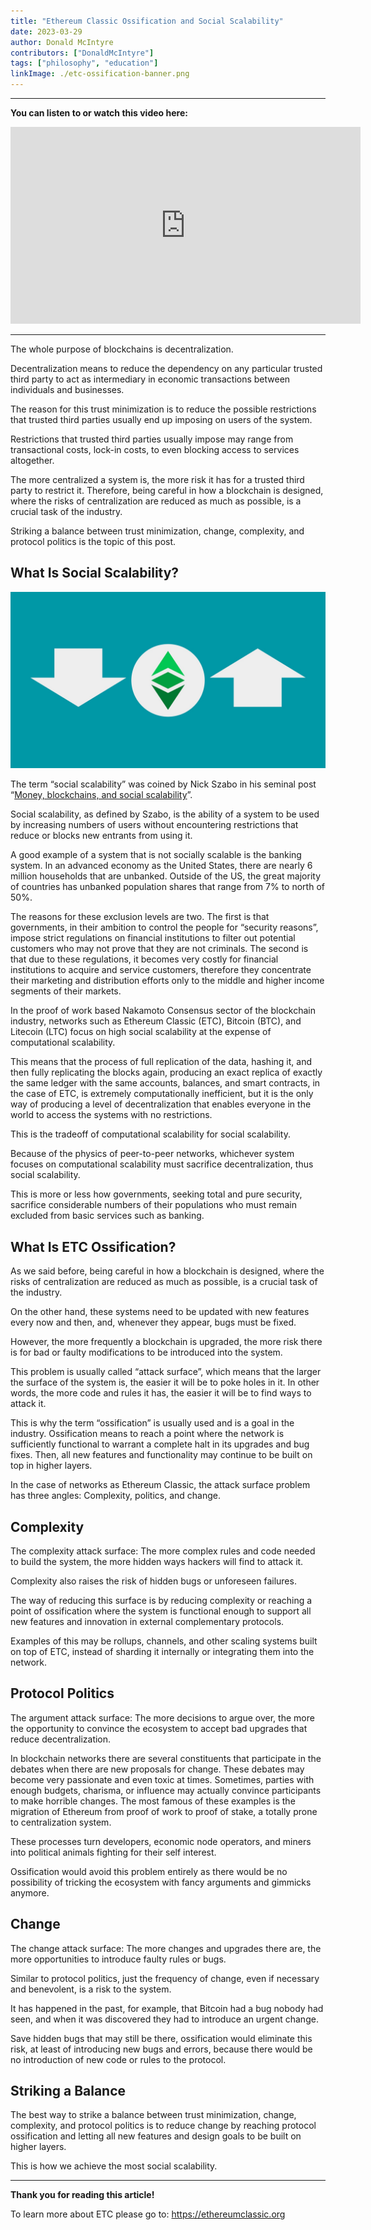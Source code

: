 ```yaml
---
title: "Ethereum Classic Ossification and Social Scalability"
date: 2023-03-29
author: Donald McIntyre
contributors: ["DonaldMcIntyre"]
tags: ["philosophy", "education"]
linkImage: ./etc-ossification-banner.png
---
```


---
**You can listen to or watch this video here:**

<iframe width="560" height="315" src="https://www.youtube.com/embed/wfas7sUqnzs" title="YouTube video player" frameborder="0" allow="accelerometer; autoplay; clipboard-write; encrypted-media; gyroscope; picture-in-picture; web-share" allowfullscreen></iframe>

---

The whole purpose of blockchains is decentralization. 

Decentralization means to reduce the dependency on any particular trusted third party to act as intermediary in economic transactions between individuals and businesses.

The reason for this trust minimization is to reduce the possible restrictions that trusted third parties usually end up imposing on users of the system. 

Restrictions that trusted third parties usually impose may range from transactional costs, lock-in costs, to even blocking access to services altogether.

The more centralized a system is, the more risk it has for a trusted third party to restrict it. Therefore, being careful in how a blockchain is designed, where the risks of centralization are reduced as much as possible, is a crucial task of the industry.

Striking a balance between trust minimization, change, complexity, and protocol politics is the topic of this post.

## What Is Social Scalability?

![Computational scalability must go down for social scalability to go up.](./etc-ossification-banner.png)

The term “social scalability” was coined by Nick Szabo in his seminal post “[Money, blockchains, and social scalability](http://unenumerated.blogspot.com/2017/02/money-blockchains-and-social-scalability.html)”.

Social scalability, as defined by Szabo, is the ability of a system to be used by increasing numbers of users without encountering restrictions that reduce or blocks new entrants from using it.

A good example of a system that is not socially scalable is the banking system. In an advanced economy as the United States, there are nearly 6 million households that are unbanked. Outside of the US, the great majority of countries has unbanked population shares that range from 7% to north of 50%.

The reasons for these exclusion levels are two. The first is that governments, in their ambition to control the people for “security reasons”, impose strict regulations on financial institutions to filter out potential customers who may not prove that they are not criminals. The second is that due to these regulations, it becomes very costly for financial institutions to acquire and service customers, therefore they concentrate their marketing and distribution efforts only to the middle and higher income segments of their markets.

In the proof of work based Nakamoto Consensus sector of the blockchain industry, networks such as Ethereum Classic (ETC), Bitcoin (BTC), and Litecoin (LTC) focus on high social scalability at the expense of computational scalability. 

This means that the process of full replication of the data, hashing it, and then fully replicating the blocks again, producing an exact replica of exactly the same ledger with the same accounts, balances, and smart contracts, in the case of ETC, is extremely computationally inefficient, but it is the only way of producing a level of decentralization that enables everyone in the world to access the systems with no restrictions. 

This is the tradeoff of computational scalability for social scalability.

Because of the physics of peer-to-peer networks, whichever system focuses on computational scalability must sacrifice decentralization, thus social scalability.

This is more or less how governments, seeking total and pure security, sacrifice considerable numbers of their populations who must remain excluded from basic services such as banking.

## What Is ETC Ossification?

As we said before, being careful in how a blockchain is designed, where the risks of centralization are reduced as much as possible, is a crucial task of the industry.

On the other hand, these systems need to be updated with new features every now and then, and, whenever they appear, bugs must be fixed.

However, the more frequently a blockchain is upgraded, the more risk there is for bad or faulty modifications to be introduced into the system.

This problem is usually called “attack surface”, which means that the larger the surface of the system is, the easier it will be to poke holes in it. In other words, the more code and rules it has, the easier it will be to find ways to attack it.

This is why the term “ossification” is usually used and is a goal in the industry. Ossification means to reach a point where the network is sufficiently functional to warrant a complete halt in its upgrades and bug fixes. Then, all new features and functionality may continue to be built on top in higher layers.

In the case of networks as Ethereum Classic, the attack surface problem has three angles: Complexity, politics, and change.

## Complexity

The complexity attack surface: The more complex rules and code needed to build the system, the more hidden ways hackers will find to attack it.

Complexity also raises the risk of hidden bugs or unforeseen failures.

The way of reducing this surface is by reducing complexity or reaching a point of ossification where the system is functional enough to support all new features and innovation in external complementary protocols.

Examples of this may be rollups, channels, and other scaling systems built on top of ETC, instead of sharding it internally or integrating them into the network.

## Protocol Politics

The argument attack surface: The more decisions to argue over, the more the opportunity to convince the ecosystem to accept bad upgrades that reduce decentralization.

In blockchain networks there are several constituents that participate in the debates when there are new proposals for change. These debates may become very passionate and even toxic at times. Sometimes, parties with enough budgets, charisma, or influence may actually convince participants to make horrible changes. The most famous of these examples is the migration of Ethereum from proof of work to proof of stake, a totally prone to centralization system.

These processes turn developers, economic node operators, and miners into political animals fighting for their self interest.

Ossification would avoid this problem entirely as there would be no possibility of tricking the ecosystem with fancy arguments and gimmicks anymore.

## Change

The change attack surface: The more changes and upgrades there are, the more opportunities to introduce faulty rules or bugs.

Similar to protocol politics, just the frequency of change, even if necessary and benevolent, is a risk to the system. 

It has happened in the past, for example, that Bitcoin had a bug nobody had seen, and when it was discovered they had to introduce an urgent change.

Save hidden bugs that may still be there, ossification would eliminate this risk, at least of introducing new bugs and errors, because there would be no introduction of new code or rules to the protocol.

## Striking a Balance

The best way to strike a balance between trust minimization, change, complexity, and protocol politics is to reduce change by reaching protocol ossification and letting all new features and design goals to be built on higher layers.

This is how we achieve the most social scalability.

---

**Thank you for reading this article!**

To learn more about ETC please go to: https://ethereumclassic.org
